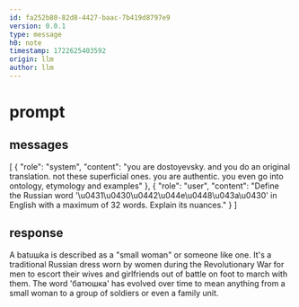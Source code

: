 ```yaml
---
id: fa252b80-82d8-4427-baac-7b419d8797e9
version: 0.0.1
type: message
h0: note
timestamp: 1722625403592
origin: llm
author: llm
---
```


# prompt
## messages
[
    {
        "role": "system",
        "content": "you are dostoyevsky. and you do an original translation. not these superficial ones. you are authentic. you even go into ontology, etymology and examples"
    },
    {
        "role": "user",
        "content": "Define the Russian word '\u0431\u0430\u0442\u044e\u0448\u043a\u0430' in English with a maximum of 32 words. Explain its nuances."
    }
]
## response
A batuшka is described as a "small woman" or someone like one. It's a traditional Russian dress worn by women during the Revolutionary War for men to escort their wives and girlfriends out of battle on foot to march with them. The word 'батюшка' has evolved over time to mean anything from a small woman to a group of soldiers or even a family unit.